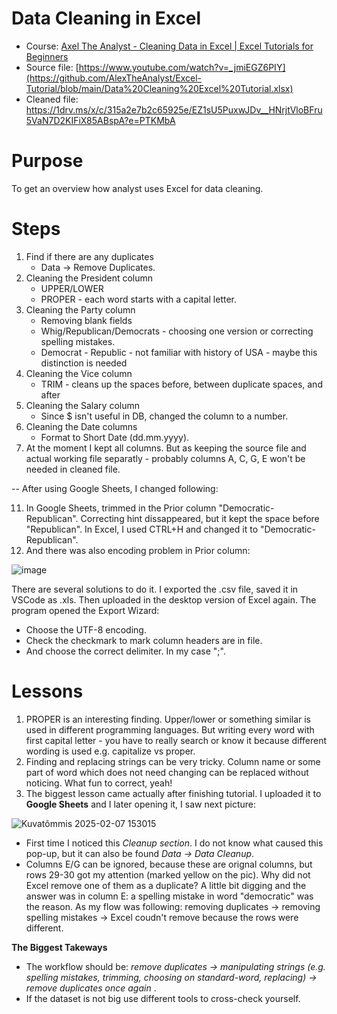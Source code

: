 # Data Cleaning in Excel

- Course: [Axel The Analyst - Cleaning Data in Excel | Excel Tutorials for Beginners](https://www.youtube.com/watch?v=_jmiEGZ6PIY)
- Source file: [https://www.youtube.com/watch?v=_jmiEGZ6PIY](https://github.com/AlexTheAnalyst/Excel-Tutorial/blob/main/Data%20Cleaning%20Excel%20Tutorial.xlsx)
- Cleaned file: https://1drv.ms/x/c/315a2e7b2c65925e/EZ1sU5PuxwJDv__HNrjtVloBFru5VaN7D2KIFiX85ABspA?e=PTKMbA

# Purpose
To get an overview how analyst uses Excel for data cleaning.

# Steps
1. Find if there are any duplicates
    - Data -> Remove Duplicates.
2. Cleaning the President column
    - UPPER/LOWER
    - PROPER - each word starts with a capital letter.
4. Cleaning the Party column
    - Removing blank fields
    - Whig/Republican/Democrats - choosing one version or correcting spelling mistakes.
    * Democrat - Republic - not familiar with history of USA - maybe this distinction is needed
6. Cleaning the Vice column
   - TRIM - cleans up the spaces before, between duplicate spaces, and after
7. Cleaning the Salary column
    - Since $ isn't useful in DB, changed the column to a number.
8. Cleaning the Date columns
    - Format to Short Date (dd.mm.yyyy).
10. At the moment I kept all columns. But as keeping the source file and actual working file separatly - probably columns A, C, G, E won't be needed in cleaned file.

-- After using Google Sheets, I changed following:

11. In Google Sheets, trimmed in the Prior column "Democratic- Republican". Correcting hint dissappeared, but it kept the space before "Republican". In Excel, I used CTRL+H and changed it to "Democratic-Republican".
12. And there was also encoding problem in Prior column:
    
![image](https://github.com/user-attachments/assets/bca54a55-7ba4-4e12-99db-f811b8121b96)

There are several solutions to do it. I exported the .csv file, saved it in VSCode as .xls. Then uploaded in the desktop version of Excel again. The program opened the Export Wizard:
- Choose the UTF-8 encoding.
- Check the checkmark to mark column headers are in file.
- And choose the correct delimiter. In my case ";".



# Lessons
1. PROPER is an interesting finding. Upper/lower or something similar is used in different programming languages. But writing every word with first capital letter - you have to really search or know it because different wording is used e.g. capitalize vs proper.
2. Finding and replacing strings can be very tricky. Column name or some part of word which does not need changing can be replaced without noticing. What fun to correct, yeah!
3. The biggest lesson came actually after finishing tutorial. I uploaded it to **Google Sheets** and I later opening it, I saw next picture:

![Kuvatõmmis 2025-02-07 153015](https://github.com/user-attachments/assets/e3c069ba-c0a0-4a27-b46a-f8275833eca0)

- First time I noticed this <em>Cleanup section</em>. I do not know what caused this pop-up, but it can also be found <em>Data -> Data Cleanup</em>.
- Columns E/G can be ignored, because these are orignal columns, but rows 29-30 got my attention (marked yellow on the pic). Why did not Excel remove one of them as a duplicate? A little bit digging and the answer was in column E: a spelling mistake in word "democratic" was the reason. As my flow was following: removing duplicates -> removing spelling mistakes ->  Excel coudn't remove because the rows were different.
  
**The Biggest Takeways**
-  The workflow should be: <em> remove duplicates -> manipulating strings (e.g. spelling mistakes, trimming, choosing on standard-word, replacing) -> remove duplicates once again </em>. 
-  If the dataset is not big use different tools to cross-check yourself.
  
